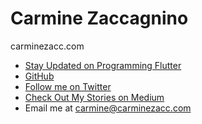 # Carmine Zaccagnino

carminezacc.com

- [Stay Updated on Programming Flutter](https://pragprog.com/book/czflutr/programming-flutter)
- [GitHub](https://github.com/carzacc)
- [Follow me on Twitter](https://twitter.com/carminezacc)
- [Check Out My Stories on Medium](https://medium.com/@carminezaccagnino)
- Email me at [carmine@carminezacc.com](mailto:carmine@carminezacc.com)
